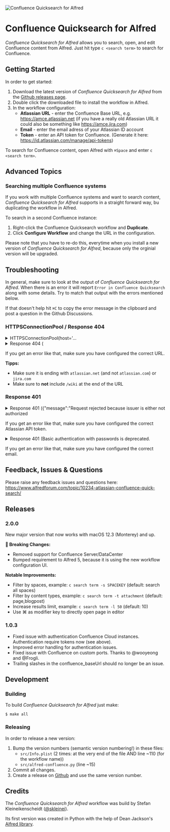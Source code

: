 ![Confluence Quicksearch for Alfred](https://github.com/skleinei/alfred-confluence/raw/main/src/assets/banner.png)


# Confluence Quicksearch for Alfred

*Confluence Quicksearch for Alfred* allows you to search, open, and edit Confluence content from 
Alfred. Just hit type `c <search term>` to search for Confluence.


## Getting Started

In order to get started:

1. Download the latest version of *Confluence Quicksearch for Alfred* from the 
   [Github releases page](https://github.com/skleinei/alfred-confluence/releases).
2. Double click the downloaded file to install the workflow in Alfred.
3. In the workflow configuration:
   * **Atlassian URL** - enter the Confluence Base URL, e.g. https://amce.atlassian.net (if you 
     have a really old Atlassian URL it could also be something like https://amce.jira.com)
   * **Email** - enter the email adress of your Atlassian ID account
   * **Token** - enter an API token for Confluence. (Generate it here: 
     https://id.atlassian.com/manage/api-tokens)

To search for Confluence content, open Alfred with `⌘Space` and enter `c <search term>`.



## Advanced Topics

### Searching multiple Confluence systems

If you work with multiple Confluence systems and want to search content, *Confluence Quicksearch 
for Alfred* supports in a straight forward way, bu duplicating the workflow in Alfred.

To search in a second Confluence instance:
1. Right-click the Confluence Quicksearch workflow and **Duplicate**.
1. Click **Configure Workflow** and change the URL in the configuration.

Please note that you have to re-do this, everytime when you install a new version of *Confluence 
Quicksearch for Alfred*, because only the orginial version will be upgraded.


## Troubleshooting

In general, make sure to look at the output of *Confluence Quicksearch for Alfred*. When there is an error it will report `Error in Confluence Quicksearch` along with some details. Try to match that output with the errors mentioned below.

If that doesn't help hit `⌘C` to copy the error message in the clipboard and post a question in the Github Discussions.

### HTTPSConnectionPool / Response 404

<details><summary>HTTPSConnectionPool(host='...</summary>
HTTPSConnectionPool(host='amce.atlassian.com', port=443): Max retries exceeded with url: /wiki/rest/api/search?cql=title+~+%22c%22+AND+type+IN+%28page%2Cblogpost%29&limit=10&expand=content.space%2Ccontent.metadata.properties.emoji_title_published%2Ccontent.history.lastUpdated (Caused by NewConnectionError('<urllib3.connection.HTTPSConnection object at 0x10199e6a0>: Failed to establish a new connection: [Errno 8] nodename nor servname provided, or not known'))
</details>

<details><summary>Response 404 (</summary>
Response 404 ({"errorMessage": "Site temporarily unavailable"})
</details>

If you get an error like that, make sure you have configured the correct URL.

**Tipps:**
- Make sure it is ending with `atlassian.net` (and not `atlassian.com`) or `jira.com`
- Make sure to **not** include `/wiki` at the end of the URL


### Response 401

<details><summary>Response 401 ({"message":"Request rejected because issuer is either not authorized</summary>
Response 401 ({"message":"Request rejected because issuer is either not authorized or not authorized to impersonate","status-code":401})
</details>

If you get an error like that, make sure you have configured the correct Atlassian API token.

<details><summary>Response 401 (Basic authentication with passwords is deprecated.</summary>
Response 401 (Basic authentication with passwords is deprecated.  For more information, see: https://developer.atlassian.com/cloud/confluence/deprecation-notice-basic-auth/
)</details>

If you get an error like that, make sure you have configured the correct email.


## Feedback, Issues & Questions

Please raise any feedback issues and questions here: 
https://www.alfredforum.com/topic/10234-atlassian-confluence-quick-search/


## Releases

### 2.0.0

New major version that now works with macOS 12.3 (Monterey) and up.

**🚨 Breaking Changes:**
* Removed support for Confluence Server/DataCenter
* Bumped requirement to Alfred 5, because it is using the new workflow configuration UI.

**Notable Improvements:**
* Filter by spaces, example: `c search term -s SPACEKEY` (default: search all spaces)
* Filter by content types, example: `c search term -t attachment` (default: page,blogpost)
* Increase results limit, example: `c search term -l 50` (default: 10)
* Use ⌘ as modifier key to directly open page in editor

### 1.0.3

* Fixed issue with authentication Confluence Cloud instances. Authentication
  require tokens now (see above).
* Improved error handling for authentication issues.
* Fixed issue with Confluence on custom ports. Thanks to @wooyeong and @Frogli.
* Trailing slashes in the confluence_baseUrl should no longer be an issue.


## Development

### Building

To build *Confluence Quicksearch for Alfred* just make:

```
$ make all
```

### Releasing

In order to release a new version:

1. Bump the version numbers (semantic version numbering!) in these files:
   * `src/Info.plist` (2 times: at the very end of the file AND line ~110 (for the workflow name))
   * `src/alfred-confluence.py` (line ~15)
2. Commit all changes.
3. Create a release on [Github](https://help.github.com/categories/releases/)
   and use the same version number.


## Credits

The *Confluence Quicksearch for Alfred* workflow was build by Stefan Kleineikenscheidt 
([@skleinei](https://twitter.com/skleinei)). 

Its first version was created in Python with the help of Dean Jackson's
[Alfred library](https://github.com/deanishe/alfred-workflow). 